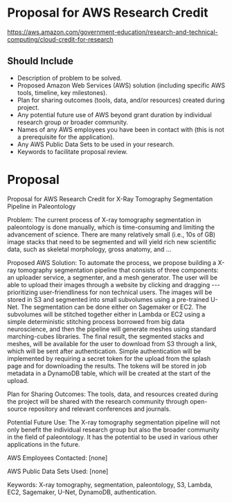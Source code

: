 # Proposal for AWS Research Credit

https://aws.amazon.com/government-education/research-and-technical-computing/cloud-credit-for-research

## Should Include

-   Description of problem to be solved.
-   Proposed Amazon Web Services (AWS) solution (including specific AWS tools, timeline, key milestones).
-   Plan for sharing outcomes (tools, data, and/or resources) created during project.
-   Any potential future use of AWS beyond grant duration by individual research group or broader community.
-   Names of any AWS employees you have been in contact with (this is not a prerequisite for the application).
-   Any AWS Public Data Sets to be used in your research.
-   Keywords to facilitate proposal review.

# Proposal

Proposal for AWS Research Credit for X-Ray Tomography Segmentation Pipeline in Paleontology

Problem:
The current process of X-ray tomography segmentation in paleontology is done manually, which is time-consuming and limiting the advancement of science. There are many relatively small (i.e., 10s of GB) image stacks that need to be segmented and will yield rich new scientific data, such as skeletal morphology, gross anatomy, and ...

Proposed AWS Solution:
To automate the process, we propose building a X-ray tomography segmentation pipeline that consists of three components: an uploader service, a segmenter, and a mesh generator. The user will be able to upload their images through a website by clicking and dragging --- prioritizing user-friendliness for non technical users. The images will be stored in S3 and segmented into small subvolumes using a pre-trained U-Net. The segmentation can be done either on Sagemaker or EC2. The subvolumes will be stitched together either in Lambda or EC2 using a simple deterministic stitching process borrowed from big data neuroscience, and then the pipeline will generate meshes using standard marching-cubes libraries. The final result, the segmented stacks and meshes, will be available for the user to download from S3 through a link, which will be sent after authentication. Simple authentication will be implemented by requiring a secret token for the upload from the splash page and for downloading the results. The tokens will be stored in job metadata in a DynamoDB table, which will be created at the start of the upload.

Plan for Sharing Outcomes:
The tools, data, and resources created during the project will be shared with the research community through open-source repository and relevant conferences and journals.

Potential Future Use:
The X-ray tomography segmentation pipeline will not only benefit the individual research group but also the broader community in the field of paleontology. It has the potential to be used in various other applications in the future.

AWS Employees Contacted: [none]

AWS Public Data Sets Used: [none]

Keywords: X-ray tomography, segmentation, paleontology, S3, Lambda, EC2, Sagemaker, U-Net, DynamoDB, authentication.
